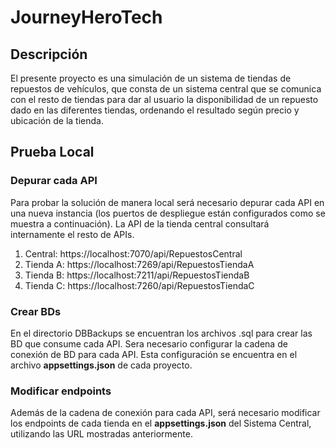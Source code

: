 # JourneyHeroTech

## Descripción
El presente proyecto es una simulación de un sistema de tiendas de repuestos de vehículos, que consta de un sistema central que se comunica con el resto de tiendas para dar al usuario la disponibilidad de un repuesto dado en las diferentes tiendas, ordenando el resultado según precio y ubicación de la tienda.

## Prueba Local
### Depurar cada API
Para probar la solución de manera local será necesario depurar cada API en una nueva instancia (los puertos de despliegue están configurados como se muestra a continuación). La API de la tienda central consultará internamente el resto de APIs.

1. Central: https://localhost:7070/api/RepuestosCentral
2. Tienda A: https://localhost:7269/api/RepuestosTiendaA
3. Tienda B: https://localhost:7211/api/RepuestosTiendaB
4. Tienda C: https://localhost:7260/api/RepuestosTiendaC

### Crear BDs
En el directorio DBBackups se encuentran los archivos .sql para crear las BD que consume cada API.
Sera necesario configurar la cadena de conexión de BD para cada API. Esta configuración se encuentra en el archivo __appsettings.json__ de cada proyecto.

### Modificar endpoints 
Además de la cadena de conexión para cada API, será necesario modificar los endpoints de cada tienda en el __appsettings.json__ del Sistema Central, utilizando las URL mostradas anteriormente.
